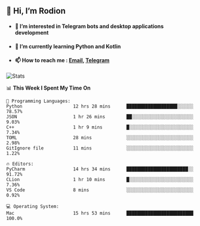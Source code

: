 ## 👋 Hi, I’m Rodion
- #### 👀 I’m interested in Telegram bots and desktop applications development
- #### 🌱 I’m currently learning Python and Kotlin
- #### 📫 How to reach me : [Email](mailto:me@lavn.ml), [Telegram](https://t.me/fast_geek)

![Stats](https://github-readme-stats.vercel.app/api?username=rodion-gudz&show_icons=true&theme=github_dark&hide_border=true&hide=issues&count_private=true&layout=compact)


<!--START_SECTION:waka-->
📊 **This Week I Spent My Time On** 

```text
💬 Programming Languages: 
Python                   12 hrs 28 mins      ███████████████████░░░░░░   78.57% 
JSON                     1 hr 26 mins        ██░░░░░░░░░░░░░░░░░░░░░░░   9.03% 
C++                      1 hr 9 mins         █░░░░░░░░░░░░░░░░░░░░░░░░   7.34% 
TOML                     28 mins             ░░░░░░░░░░░░░░░░░░░░░░░░░   2.98% 
GitIgnore file           11 mins             ░░░░░░░░░░░░░░░░░░░░░░░░░   1.22%

🔥 Editors: 
PyCharm                  14 hrs 34 mins      ███████████████████████░░   91.72% 
CLion                    1 hr 10 mins        █░░░░░░░░░░░░░░░░░░░░░░░░   7.36% 
VS Code                  8 mins              ░░░░░░░░░░░░░░░░░░░░░░░░░   0.92%

💻 Operating System: 
Mac                      15 hrs 53 mins      █████████████████████████   100.0%

```


<!--END_SECTION:waka-->
